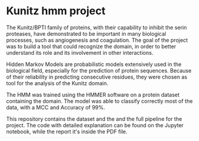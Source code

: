 # Kunitz hmm project

The Kunitz/BPTI family of proteins, with their capability to inhibit the serin proteases, have demonstrated to be important in many biological processes, such as angiogenesis and coagulation.
The goal of the project was to build a tool that could recognize the domain, in order to better understand its role and its involvement in other interactions.

Hidden Markov Models are probabilistic models extensively used in the biological field, especially for the prediction of protein sequences. Because of their reliability in predicting consecutive residues, they were chosen as tool for the analysis of the Kunitz domain.

The HMM was trained using the HMMER software on a protein dataset containing the domain.
The model was able to classify correctly most of the data, with a MCC and Accuracy of 99%.

This repository contains the dataset and the and the full pipeline for the project. The code with detailed explanation can be found on the Jupyter notebook, while the report it's inside the PDF file.
